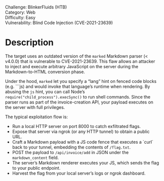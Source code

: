 Challenge: BlinkerFluids (HTB)<br>
Category: Web  <br>
Difficulty: Easy <br>
Vulnerability: Blind Code Injection (CVE-2021-23639)  <br>

<h1>Description</h1>

The target uses an outdated version of the `marked` Markdown parser (< v4.0.0) that is vulnerable to CVE-2021-23639. This flaw allows an attacker to inject and execute arbitrary JavaScript on the server during the Markdown-to-HTML conversion phase.  

Under the hood, `marked` let you specify a “lang” hint on fenced code blocks (e.g. ```js) and would invoke that language’s runtime when rendering. By abusing the `js` hint, you can call Node’s `require("child_process").execSync()` to run shell commands. Since the parser runs as part of the invoice-creation API, your payload executes on the server with full privileges.  

The typical exploitation flow is:  
<ul>
  <li>Run a local HTTP server on port 8000 to catch exfiltrated flags.</li>
  <li>Expose that server via ngrok (or any HTTP tunnel) to obtain a public URL.</li>
  <li>Craft a Markdown payload with a JS code fence that executes a `curl` back to your tunnel, embedding the contents of <code>/flag.txt</code>.</li>
  <li>POST the payload to <code>/api/invoice/add</code> in JSON under the <code>markdown_content</code> field.</li>
  <li>The server’s Markdown renderer executes your JS, which sends the flag to your public endpoint.</li>
  <li>Harvest the flag from your local server’s logs or ngrok dashboard.</li>
</ul>
